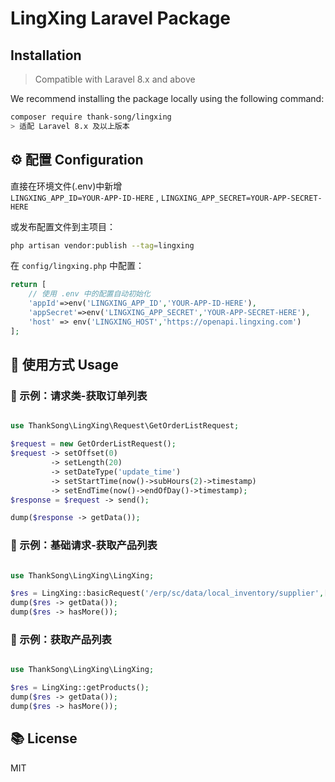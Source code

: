 # LingXing Laravel Package

## Installation

> Compatible with Laravel 8.x and above

We recommend installing the package locally using the following command:

```bash
composer require thank-song/lingxing
> 适配 Laravel 8.x 及以上版本

```

## ⚙️ 配置 Configuration
直接在环境文件(.env)中新增  
`LINGXING_APP_ID=YOUR-APP-ID-HERE` ,
`LINGXING_APP_SECRET=YOUR-APP-SECRET-HERE`

或发布配置文件到主项目：

```bash
php artisan vendor:publish --tag=lingxing
```

在 `config/lingxing.php` 中配置：

```php
return [
    // 使用 .env 中的配置自动初始化
    'appId'=>env('LINGXING_APP_ID','YOUR-APP-ID-HERE'),
    'appSecret'=>env('LINGXING_APP_SECRET','YOUR-APP-SECRET-HERE'),
    'host' => env('LINGXING_HOST','https://openapi.lingxing.com')
];
```

## 🚀 使用方式 Usage

### 📝 示例：请求类-获取订单列表
```php

use ThankSong\LingXing\Request\GetOrderListRequest;

$request = new GetOrderListRequest();
$request -> setOffset(0)
         -> setLength(20)
         -> setDateType('update_time')
         -> setStartTime(now()->subHours(2)->timestamp)
         -> setEndTime(now()->endOfDay()->timestamp);
$response = $request -> send();

dump($response -> getData());
```

### 📝 示例：基础请求-获取产品列表
```php

use ThankSong\LingXing\LingXing;

$res = LingXing::basicRequest('/erp/sc/data/local_inventory/supplier',['offset'=>$offset,'length'=>$length]);
dump($res -> getData());
dump($res -> hasMore());
```
### 📝 示例：获取产品列表
```php

use ThankSong\LingXing\LingXing;

$res = LingXing::getProducts();
dump($res -> getData());
dump($res -> hasMore());
```
## 📚 License

MIT
